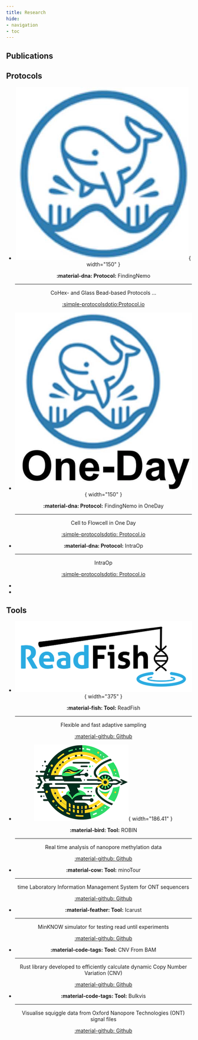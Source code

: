 ```yaml
---
title: Research
hide:
- navigation
- toc
---
```


## Publications

<script type="text/javascript" src="https://cdn.jsdelivr.net/gh/pcooksey/bibtex-js@1.0.0/src/bibtex_js.min.js"></script>
<bibtex src="../static/works.bib"></bibtex>

<div id="bibtex_display"></div>

## Protocols

<div class="grid cards" style="text-align: center;"  markdown>
    
- ![Image title](static/nemo.webp ){ width="150" }
    
    __:material-dna: Protocol:__ FindingNemo

    ---

    CoHex- and Glass Bead-based Protocols ...

    [:simple-protocolsdotio:Protocol.io](https://www.protocols.io/view/findingnemo-a-toolkit-of-cohex-and-glass-bead-base-dm6gpwkn1lzp/v1)


- ![Image title](static/findingnemo.webp ){ width="150" }
    
    __:material-dna: Protocol:__ FindingNemo in OneDay

    ---

    Cell to Flowcell in One Day

    [:simple-protocolsdotio: Protocol.io](https://www.protocols.io/view/findingnemo-in-oneday-ultra-long-ont-library-prepa-14egnzqzyg5d/v1)

</div>

<div class="grid cards" style="text-align: center;"  markdown>

- __:material-dna: Protocol:__ IntraOp

    ---

    IntraOp

    [:simple-protocolsdotio: Protocol.io](https://www.protocols.io/view/findingnemo-in-oneday-ultra-long-ont-library-prepa-14egnzqzyg5d/v1)

- 

- 

</div>

## Tools

<div class="grid cards" style="text-align: center;" markdown>

- ![Image title](static/readfish_light.png){ width="375" }

    __:material-fish: Tool:__ ReadFish

    ---

    Flexible and fast adaptive sampling

    [:material-github: Github](https://github.com/LooseLab/readfish)


- ![Image title](static/ROBIN_logo2_small.png){ width="186.41" }

    __:material-bird: Tool:__ ROBIN

    ---

    Real time analysis of nanopore methylation data

    [:material-github: Github](https://github.com/LooseLab/ROBIN)

</div>

<div class="grid cards" style="text-align: center;" markdown>

- __:material-cow: Tool:__ minoTour

    ---

    time Laboratory Information Management System for ONT sequencers

    [:material-github: Github](https://github.com/LooseLab/minotourapp)

- __:material-feather: Tool:__ Icarust

    ---

    MinKNOW simulator for testing read until experiments

    [:material-github: Github](https://github.com/LooseLab/icarust)

- __:material-code-tags: Tool:__ CNV From BAM

    ---

    Rust library developed to efficiently calculate dynamic Copy Number Variation (CNV) 

    [:material-github: Github](https://github.com/Adoni5/cnv_from_bam)

- __:material-code-tags: Tool:__ Bulkvis

    ---

    Visualise squiggle data from Oxford Nanopore Technologies (ONT) signal files

    [:material-github: Github](https://github.com/satriobio/bulkvis)

</div>